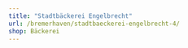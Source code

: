 ```yaml
---
title: "Stadtbäckerei Engelbrecht"
url: /bremerhaven/stadtbaeckerei-engelbrecht-4/
shop: Bäckerei
---
```


